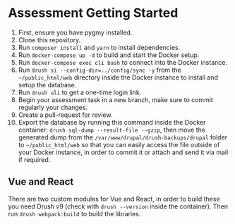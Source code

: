 # Assessment Getting Started

1. First, ensure you have pygmy installed.
2. Clone this repository.
3. Run `composer install` and `yarn` to install dependencies.
4. Run `docker-compose up -d` to build and start the Docker setup.
5. Run `docker-compose exec cli bash` to connect into the Docker instance.
6. Run `drush si --config-dir=../config/sync -y` from the `~/public_html/web` directory inside the Docker instance to install and setup the database.
7. Run `drush uli` to get a one-time login link.
8. Begin your assessment task in a new branch, make sure to commit regularly your changes.
9. Create a pull-request for review.
10. Export the database by running this command inside the Docker container: `drush sql-dump --result-file --gzip`, then move the generated dump from the `/var/www/drupal/drush-backups/drupal` folder to `~/public_html/web` so that you can easily access the file outside of your Docker instance, in order to commit it or attach and send it via mail if required.

## Vue and React

There are two custom modules for Vue and React, in order to build these you need Drush v9 (check with `drush --version` inside the container). Then run `drush webpack:build` to build the libraries.

